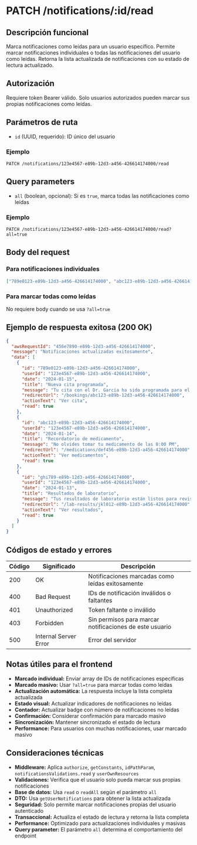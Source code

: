 # PATCH /notifications/:id/read

## Descripción funcional

Marca notificaciones como leídas para un usuario específico. Permite marcar notificaciones individuales o todas las notificaciones del usuario como leídas. Retorna la lista actualizada de notificaciones con su estado de lectura actualizado.

## Autorización

Requiere token Bearer válido. Solo usuarios autorizados pueden marcar sus propias notificaciones como leídas.

## Parámetros de ruta

- `id` (UUID, requerido): ID único del usuario

### Ejemplo

```
PATCH /notifications/123e4567-e89b-12d3-a456-426614174000/read
```

## Query parameters

- `all` (boolean, opcional): Si es `true`, marca todas las notificaciones como leídas

### Ejemplo

```
PATCH /notifications/123e4567-e89b-12d3-a456-426614174000/read?all=true
```

## Body del request

### Para notificaciones individuales

```json
["789e0123-e89b-12d3-a456-426614174000", "abc123-e89b-12d3-a456-426614174000"]
```

### Para marcar todas como leídas

No requiere body cuando se usa `?all=true`

## Ejemplo de respuesta exitosa (200 OK)

```json
{
  "awsRequestId": "456e7890-e89b-12d3-a456-426614174000",
  "message": "Notificaciones actualizadas exitosamente",
  "data": [
    {
      "id": "789e0123-e89b-12d3-a456-426614174000",
      "userId": "123e4567-e89b-12d3-a456-426614174000",
      "date": "2024-01-15",
      "title": "Nueva cita programada",
      "message": "Tu cita con el Dr. García ha sido programada para el 20 de enero a las 10:00 AM",
      "redirectUrl": "/bookings/abc123-e89b-12d3-a456-426614174000",
      "actionText": "Ver cita",
      "read": true
    },
    {
      "id": "abc123-e89b-12d3-a456-426614174000",
      "userId": "123e4567-e89b-12d3-a456-426614174000",
      "date": "2024-01-14",
      "title": "Recordatorio de medicamento",
      "message": "No olvides tomar tu medicamento de las 8:00 PM",
      "redirectUrl": "/medications/def456-e89b-12d3-a456-426614174000",
      "actionText": "Ver medicamentos",
      "read": true
    },
    {
      "id": "ghi789-e89b-12d3-a456-426614174000",
      "userId": "123e4567-e89b-12d3-a456-426614174000",
      "date": "2024-01-13",
      "title": "Resultados de laboratorio",
      "message": "Tus resultados de laboratorio están listos para revisión",
      "redirectUrl": "/lab-results/jkl012-e89b-12d3-a456-426614174000",
      "actionText": "Ver resultados",
      "read": true
    }
  ]
}
```

## Códigos de estado y errores

| Código | Significado           | Descripción                                             |
| ------ | --------------------- | ------------------------------------------------------- |
| 200    | OK                    | Notificaciones marcadas como leídas exitosamente        |
| 400    | Bad Request           | IDs de notificación inválidos o faltantes               |
| 401    | Unauthorized          | Token faltante o inválido                               |
| 403    | Forbidden             | Sin permisos para marcar notificaciones de este usuario |
| 500    | Internal Server Error | Error del servidor                                      |

## Notas útiles para el frontend

- **Marcado individual:** Enviar array de IDs de notificaciones específicas
- **Marcado masivo:** Usar `?all=true` para marcar todas como leídas
- **Actualización automática:** La respuesta incluye la lista completa actualizada
- **Estado visual:** Actualizar indicadores de notificaciones no leídas
- **Contador:** Actualizar badge con número de notificaciones no leídas
- **Confirmación:** Considerar confirmación para marcado masivo
- **Sincronización:** Mantener sincronizado el estado de lectura
- **Performance:** Para usuarios con muchas notificaciones, usar marcado masivo

## Consideraciones técnicas

- **Middleware:** Aplica `authorize`, `getConstants`, `idPathParam`, `notificationsValidations.read` y `userOwnResources`
- **Validaciones:** Verifica que el usuario solo pueda marcar sus propias notificaciones
- **Base de datos:** Usa `read` o `readAll` según el parámetro `all`
- **DTO:** Usa `getUserNotifications` para obtener la lista actualizada
- **Seguridad:** Solo permite marcar notificaciones propias del usuario autenticado
- **Transaccional:** Actualiza el estado de lectura y retorna la lista completa
- **Performance:** Optimizado para actualizaciones individuales y masivas
- **Query parameter:** El parámetro `all` determina el comportamiento del endpoint

